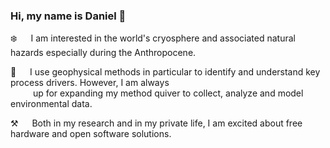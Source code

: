 ### Hi, my name is Daniel 👋

:snowflake: &emsp; I am interested in the world's cryosphere and associated natural hazards especially during the Anthropocene.

:telescope: &emsp; I use geophysical methods in particular to identify and understand key process drivers. However, I am always\
&emsp; &emsp; up for expanding my method quiver to collect, analyze and model environmental data.

:hammer_and_pick: &emsp; Both in my research and in my private life, I am excited about free hardware and open software solutions.
